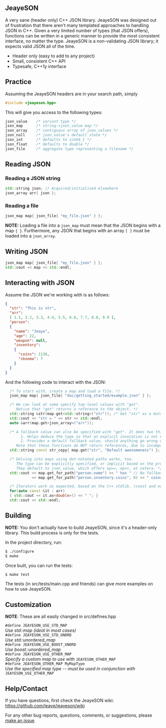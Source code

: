 JeayeSON
---

A very sane (header only) C++ JSON library. JeayeSON was designed out of 
frustration that there aren't many templated approaches to handling JSON
in C++. Given a very limited number of types (that JSON offers), functions
can be written in a generic manner to provide the most consistent
interface, no matter the type. JeayeSON is a non-validating JSON library;
it expects valid JSON all of the time.

  * Header only (easy to add to any project)
  * Small, consistent C++ API
  * Typesafe, C++1y interface

Practice
----
Assuming the JeayeSON headers are in your search path, simply  
```cpp
#include <jeayeson.hpp>
```
This will give you access to the following types:
```cpp
json_value    /* variant type */
json_map      /* string->json_value map */
json_array    /* contiguous array of json_values */
json_null     /* json_value's default state */
json_int      /* defaults to int64_t */
json_float    /* defaults to double */
json_file     /* aggregate type representing a filename */
```

Reading JSON
----
### Reading a JSON string
```cpp
std::string json; // Acquired/initialized elsewhere
json_array arr{ json };
```
### Reading a file
```cpp
json_map map{ json_file{ "my_file.json" } };
```
**NOTE:** Loading a file into a `json_map` must mean that the JSON begins with a map `{ }`. Furthermore, any JSON that begins with an array `[ ]` must be loaded into a `json_array`.

Writing JSON
----
```cpp
json_map map{ json_file{ "my_file.json" } };
std::cout << map << std::endl;
```
Interacting with JSON
----
Assume the JSON we're working with is as follows:
```json
{
  "str": "This is str",
  "arr":
  [ 1.1, 2.2, 3.3, 4.4, 5.5, 6.6, 7.7, 8.8, 9.9 ],
  "person":
  {
    "name": "Jeaye",
    "age": 22,
    "weapon": null,
    "inventory":
    {
      "coins": 1136,
      "skooma": 7
    }
  }
}
```
And the following code to interact with the JSON:
```cpp
  /* To start with, create a map and load a file. */
  json_map map{ json_file{ "doc/getting_started/example.json" } };

  /* We can look at some specify top-level values with "get".
     Notice that "get" returns a reference to the object. */
  std::string &str(map.get<std::string>("str")); /* Get "str" as a mutable string reference. */
  std::cout << "str = " << str << std::endl;
  auto &arr(map.get<json_array>("arr"));

  /* A fallback value can also be specified with "get". It does two things:
       1. Helps deduce the type so that an explicit invocation is not needed
       2. Provides a default fallback value, should anything go wrong while accessing
     Note that these functions do NOT return references, due to incompatibilities with the fallback. */
  std::string const str_copy{ map.get("str", "Default awesomeness") }; // Second param is the default

  /* Delving into maps using dot-notated paths works, too.
     The type can be explicitly specified, or implicit based on the provided fallback.
     They default to json_value, which offers op==, op<<, et cetera. */
  std::cout << map.get_for_path("person.name") << " has " // No fallback, returns json_value&
            << map.get_for_path("person.inventory.coins", 0) << " coins\n"; // Fallback is 0

  /* Iterators work as expected, based on the C++ stdlib. (const and non-const) */
  for(auto const &it : arr)
  { std::cout << it.as<double>() << " "; }
  std::cout << std::endl;
```

Building
---
**NOTE:** You don't actually have to build JeayeSON, since it's a header-only
library. This build process is only for the tests.

In the project directory, run:
```bash
$ ./configure
$ make
```
Once built, you can run the tests:
```bash
$ make test
```
The tests (in src/tests/main.cpp and friends) can give more examples
on how to use JeayeSON.

Customization
---

**NOTE**: These are all easily changed in src/defines.hpp

`#define JEAYESON_USE_STD_MAP`  
  *Use std::map (ideal in most cases)*  
`#define JEAYESON_USE_STD_UNORD`  
  *Use std::unordered_map*  
`#define JEAYESON_USE_BOOST_UNORD`  
  *Use boost::unordered_map*  
`#define JEAYESON_USE_OTHER_MAP`  
  *Specify a custom map to use with* `JEAYESON_OTHER_MAP`  
`#define JEAYESON_OTHER_MAP MyMapType`  
  *Use the specified map type -- must be used in conjunction with* `JEAYESON_USE_OTHER_MAP`  

Help/Contact
---
If you have questions, first check the JeayeSON wiki: https://github.com/jeaye/jeayeson/wiki

For any other bug reports, questions, comments, or suggestions, please [make an issue](https://github.com/jeaye/jeayeson/issues).
